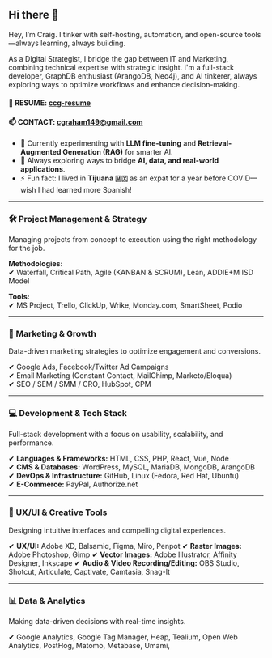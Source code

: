 ## Hi there 👋  

Hey, I’m Craig. I tinker with self-hosting, automation, and open-source tools—always learning, always building.

As a Digital Strategist, I bridge the gap between IT and Marketing, combining technical expertise with strategic insight. I'm a full-stack developer, GraphDB enthusiast (ArangoDB, Neo4j), and AI tinkerer, always exploring ways to optimize workflows and enhance decision-making.

#### 📄 RESUME: [ccg-resume](https://github.com/cgraham149/ccg-resume)  
#### 📫 CONTACT: cgraham149@gmail.com  

- 🧠 Currently experimenting with **LLM fine-tuning** and **Retrieval-Augmented Generation (RAG)** for smarter AI.  
- 🤔 Always exploring ways to bridge **AI, data, and real-world applications**.  
- ⚡ Fun fact: I lived in **Tijuana 🇲🇽** as an expat for a year before COVID—wish I had learned more Spanish!  

---  

### **🛠️ Project Management & Strategy**

Managing projects from concept to execution using the right methodology for the job.

**Methodologies:**  
✔ Waterfall, Critical Path, Agile (KANBAN & SCRUM), Lean, ADDIE+M ISD Model

**Tools:**  
✔ MS Project, Trello, ClickUp, Wrike, Monday.com, SmartSheet, Podio

---

### **📢 Marketing & Growth**

Data-driven marketing strategies to optimize engagement and conversions.

✔ Google Ads, Facebook/Twitter Ad Campaigns  
✔ Email Marketing (Constant Contact, MailChimp, Marketo/Eloqua)  
✔ SEO / SEM / SMM / CRO, HubSpot, CPM 

---

### **💻 Development & Tech Stack**

Full-stack development with a focus on usability, scalability, and performance.

✔ **Languages & Frameworks:** HTML, CSS, PHP, React, Vue, Node  
✔ **CMS & Databases:** WordPress, MySQL, MariaDB, MongoDB, ArangoDB  
✔ **DevOps & Infrastructure:** GitHub, Linux (Fedora, Red Hat, Ubuntu)  
✔ **E-Commerce:** PayPal, Authorize.net

---
### **🎨 UX/UI & Creative Tools**


Designing intuitive interfaces and compelling digital experiences.

✔ **UX/UI:** Adobe XD, Balsamiq, Figma, Miro, Penpot 
✔ **Raster Images:** Adobe Photoshop, Gimp
✔ **Vector Images:** Adobe Illustrator, Affinity Designer, Inkscape
✔ **Audio & Video Recording/Editing:** OBS Studio, Shotcut, Articulate, Captivate, Camtasia, Snag-It

---

### **📊 Data & Analytics**

Making data-driven decisions with real-time insights.

✔ Google Analytics, Google Tag Manager, Heap, Tealium, Open Web Analytics, PostHog, Matomo, Metabase, Umami,
